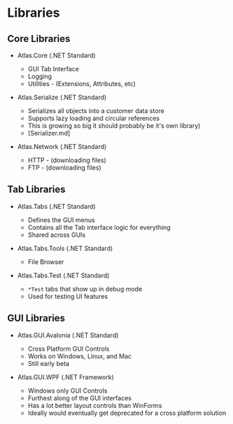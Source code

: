 # Libraries


## Core Libraries

* Atlas.Core (.NET Standard)

  - GUI Tab Interface
  -	Logging
  - Utilities - (Extensions, Attributes, etc)

* Atlas.Serialize (.NET Standard)
  - Serializes all objects into a customer data store
  - Supports lazy loading and circular references
  - This is growing so big it should probably be it's own library)
  - [Serializer.md]
* Atlas.Network (.NET Standard)
  - HTTP - (downloading files)
  - FTP - (downloading files)
  
## Tab Libraries

* Atlas.Tabs (.NET Standard)
  - Defines the GUI menus
  - Contains all the Tab interface logic for everything
  - Shared across GUIs
  
* Atlas.Tabs.Tools (.NET Standard)
  - File Browser
  
* Atlas.Tabs.Test (.NET Standard)
  - `*Test` tabs that show up in debug mode
  - Used for testing UI features

## GUI Libraries
  
* Atlas.GUI.Avalonia (.NET Standard)
  - Cross Platform GUI Controls
  - Works on Windows, Linux, and Mac
  - Still early beta
  
* Atlas.GUI.WPF (.NET Framework)
  - Windows only GUI Controls
  - Furthest along of the GUI interfaces
  - Has a lot better layout controls than WinForms
  - Ideally would eventually get deprecated for a cross platform solution
